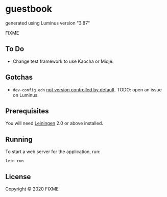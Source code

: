# guestbook

generated using Luminus version "3.87"

FIXME

## To Do

- Change test framework to use Kaocha or Midje.

## Gotchas

- `dev-config.edn` [not version controlled by default](http://llsouder.blogspot.com/2018/10/more-yak-shaving-in-clojure.html). TODO: open an issue on Luminus.

## Prerequisites

You will need [Leiningen][1] 2.0 or above installed.

[1]: https://github.com/technomancy/leiningen

## Running

To start a web server for the application, run:

    lein run 

## License

Copyright © 2020 FIXME
